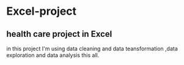 # Excel-project

## health care project in Excel
in this project I'm using data cleaning and data teansformation ,data exploration and data analysis this all.

